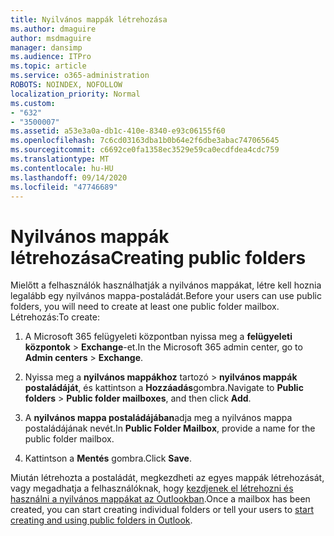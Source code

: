```yaml
---
title: Nyilvános mappák létrehozása
ms.author: dmaguire
author: msdmaguire
manager: dansimp
ms.audience: ITPro
ms.topic: article
ms.service: o365-administration
ROBOTS: NOINDEX, NOFOLLOW
localization_priority: Normal
ms.custom:
- "632"
- "3500007"
ms.assetid: a53e3a0a-db1c-410e-8340-e93c06155f60
ms.openlocfilehash: 7c6cd03163dba1b0b64e2f6dbe3abac747065645
ms.sourcegitcommit: c6692ce0fa1358ec3529e59ca0ecdfdea4cdc759
ms.translationtype: MT
ms.contentlocale: hu-HU
ms.lasthandoff: 09/14/2020
ms.locfileid: "47746689"
---
```

# <a name="creating-public-folders"></a><span data-ttu-id="116b5-102">Nyilvános mappák létrehozása</span><span class="sxs-lookup"><span data-stu-id="116b5-102">Creating public folders</span></span>

<span data-ttu-id="116b5-103">Mielőtt a felhasználók használhatják a nyilvános mappákat, létre kell hoznia legalább egy nyilvános mappa-postaládát.</span><span class="sxs-lookup"><span data-stu-id="116b5-103">Before your users can use public folders, you will need to create at least one public folder mailbox.</span></span> <span data-ttu-id="116b5-104">Létrehozás:</span><span class="sxs-lookup"><span data-stu-id="116b5-104">To create:</span></span>
  
1. <span data-ttu-id="116b5-105">A Microsoft 365 felügyeleti központban nyissa meg a **felügyeleti központok** \> **Exchange**-et.</span><span class="sxs-lookup"><span data-stu-id="116b5-105">In the Microsoft 365 admin center, go to **Admin centers** \> **Exchange**.</span></span>

2. <span data-ttu-id="116b5-106">Nyissa meg a **nyilvános mappákhoz** tartozó \> **nyilvános mappák postaládáját**, és kattintson a **Hozzáadás**gombra.</span><span class="sxs-lookup"><span data-stu-id="116b5-106">Navigate to **Public folders** \> **Public folder mailboxes**, and then click **Add**.</span></span>

3. <span data-ttu-id="116b5-107">A **nyilvános mappa postaládájában**adja meg a nyilvános mappa postaládájának nevét.</span><span class="sxs-lookup"><span data-stu-id="116b5-107">In **Public Folder Mailbox**, provide a name for the public folder mailbox.</span></span>

4. <span data-ttu-id="116b5-108">Kattintson a **Mentés** gombra.</span><span class="sxs-lookup"><span data-stu-id="116b5-108">Click **Save**.</span></span>

<span data-ttu-id="116b5-109">Miután létrehozta a postaládát, megkezdheti az egyes mappák létrehozását, vagy megadhatja a felhasználóknak, hogy [kezdjenek el létrehozni és használni a nyilvános mappákat az Outlookban](https://support.office.com/article/Create-and-share-a-public-folder-in-Outlook-a2835011-d524-4a5c-a207-05c159bb2a97).</span><span class="sxs-lookup"><span data-stu-id="116b5-109">Once a mailbox has been created, you can start creating individual folders or tell your users to [start creating and using public folders in Outlook](https://support.office.com/article/Create-and-share-a-public-folder-in-Outlook-a2835011-d524-4a5c-a207-05c159bb2a97).</span></span>
  